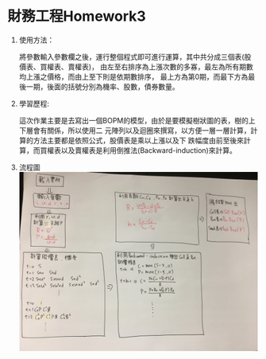 # 財務工程Homework3

1.  使用方法：

      將參數輸入參數欄之後，運行整個程式即可進行運算，其中共分成三個表(股價表、買權表、賣權表)，
  由左至右排序為上漲次數的多寡，最左為所有期數均上漲之價格，而由上至下則是依期數排序，
  最上方為第0期，而最下方為最後一期，後面的括號分別為機率、股數，債券數量。
  

2.  學習歷程:

      這次作業主要是去寫出一個BOPM的模型，由於是要模擬樹狀圖的表，樹的上下層會有關係，所以使用二
  元陣列以及迴圈來撰寫，以方便一層一層計算，計算的方法主要都是依照公式，股價表是乘以上漲以及下
  跌幅度由前至後來計算，而買權表以及賣權表是利用倒推法(Backward-induction)來計算。
  
  
  
3.  流程圖
![流程表](流程表.JPG)


